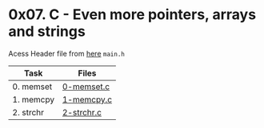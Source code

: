# 0x07. C - Even more pointers, arrays and strings

Acess Header file from [here](./main.h) `main.h`  

|Task|Files|
|----|-----|
|0. memset|[0-memset.c](./0-memset.c)|
|1. memcpy|[1-memcpy.c](./1-memcpy.c)|
|2. strchr|[2-strchr.c](./2-strchr.c)|

